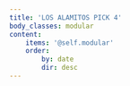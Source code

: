 ```yaml
---
title: 'LOS ALAMITOS PICK 4'
body_classes: modular
content:
    items: '@self.modular'
    order:
        by: date
        dir: desc
---
```


			
			